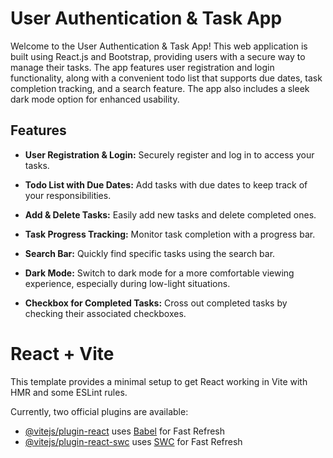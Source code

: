 # User Authentication & Task App

Welcome to the User Authentication & Task App! This web application is built using React.js and Bootstrap, providing users with a secure way to manage their tasks. The app features user registration and login functionality, along with a convenient todo list that supports due dates, task completion tracking, and a search feature. The app also includes a sleek dark mode option for enhanced usability.

## Features

- **User Registration & Login:** Securely register and log in to access your tasks.

- **Todo List with Due Dates:** Add tasks with due dates to keep track of your responsibilities.

- **Add & Delete Tasks:** Easily add new tasks and delete completed ones.

- **Task Progress Tracking:** Monitor task completion with a progress bar.

- **Search Bar:** Quickly find specific tasks using the search bar.

- **Dark Mode:** Switch to dark mode for a more comfortable viewing experience, especially during low-light situations.

- **Checkbox for Completed Tasks:** Cross out completed tasks by checking their associated checkboxes.

# React + Vite

This template provides a minimal setup to get React working in Vite with HMR and some ESLint rules.

Currently, two official plugins are available:

- [@vitejs/plugin-react](https://github.com/vitejs/vite-plugin-react/blob/main/packages/plugin-react/README.md) uses [Babel](https://babeljs.io/) for Fast Refresh
- [@vitejs/plugin-react-swc](https://github.com/vitejs/vite-plugin-react-swc) uses [SWC](https://swc.rs/) for Fast Refresh
